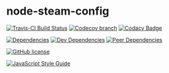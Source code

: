 # node-steam-config

[![Travis-CI Build Status](https://travis-ci.org/l3laze/node-steam-config.svg?branch=master)](https://travis-ci.org/l3laze/node-steam-config?branch=master)  [![Codecov branch](https://img.shields.io/codecov/c/github/l3laze/node-steam-config.svg)](https://codecov.io/gh/l3laze/node-steam-config/list/master/) [![Codacy Badge](https://api.codacy.com/project/badge/Grade/6ce28f60d6e64da8bd2c36782fd57973)](https://www.codacy.com/app/l3laze/node-steam-config)

[![Dependencies](https://img.shields.io/david/expressjs/express.svg)](https://github.com/l3laze/node-steam-config) [![Dev Dependencies](https://img.shields.io/david/dev/expressjs/express.svg)](https://github.com/l3laze/node-steam-config) [![Peer Dependencies](https://img.shields.io/david/peer/webcomponents/generator-element.svg)](https://github.com/l3laze/node-steam-config)

[![GitHub license](https://img.shields.io/badge/license-MIT-blue.svg)](https://raw.githubusercontent.com/l3laze/node-steam-config/master/LICENSE.md)

[![JavaScript Style Guide](https://cdn.rawgit.com/standard/standard/master/badge.svg)](https://github.com/standard/standard)
